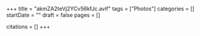 +++
title = "akmZA2teVj2YCv56kfJc.avif"
tags = ["Photos"]
categories = []
startDate = ""
draft = false
pages = []

citations = []
+++
